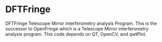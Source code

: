 # DFTFringe
DFTFringe Telescope Mirror interferometry analysis Program.
This is the successor to OpenFringe which is a Telescope Mirror interferometry analysis program.
This code depends on QT, OpenCV, and qwtPlot.
